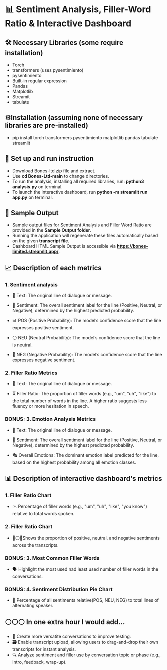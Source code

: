 # 📊 Sentiment Analysis, Filler-Word Ratio & Interactive Dashboard
## 🛠️ Necessary Libraries (some require installation)
- Torch
- transformers (uses pysentimiento)
- pysentimiento
- Built-in regular expression
- Pandas
- Matplotlib
- Streamit
- tabulate

## ⚙️Installation (assuming none of necessary libraries are pre-installed)
- pip install torch transformers pysentimiento matplotlib pandas tabulate streamlit
  
## 📂 Set up and run instruction
- Download Bones-ltd zip file and extract.
- Use **cd Bones-Ltd-main** to change directories.
- To run the analysis, installing all required libraries, run: **python3 analysis.py** on terminal.
- To launch the interactive dashboard, run **python -m streamlit run app.py** on terminal.

## 🎯 Sample Output
- Sample output files for Sentiment Analysis and Filler Word Ratio are provided in the **Sample Output folder**.
- Running the application will regenerate these files automatically based on the given **transcript file**.
- Dashboard HTML Sample Output is accessible via **https://bones-limited.streamlit.app/**.

## 📈 Description of each metrics
### 1. Sentiment analysis
- 💬 Text: The original line of dialogue or message.

- 🙂 Sentiment: The overall sentiment label for the line (Positive, Neutral, or Negative), determined by the highest predicted probability.

- 📊 POS (Positive Probability): The model’s confidence score that the line expresses positive sentiment.

- ⚪ NEU (Neutral Probability): The model’s confidence score that the line is neutral.

- 🔴 NEG (Negative Probability): The model’s confidence score that the line expresses negative sentiment.

### 2. Filler Ratio Metrics
- 💬 Text: The original line of dialogue or message.

- ⏳ Filler Ratio: The proportion of filler words (e.g., "um", "uh", "like") to the total number of words in the line. A higher ratio suggests less fluency or more hesitation in speech.

### BONUS: 3. Emotion Analysis Metrics
- 💬 Text: The original line of dialogue or message.

- 🙂 Sentiment: The overall sentiment label for the line (Positive, Neutral, or Negative), determined by the highest predicted probability.

- 🎭 Overall Emotions: The dominant emotion label predicted for the line, based on the highest probability among all emotion classes.

## 📊 Description of interactive dashboard's metrics
### 1. Filler Ratio Chart
- 📉 Percentage of filler words (e.g., "um", "uh", "like", "you know") relative to total words spoken.

### 2. Filler Ratio Chart
- 🙂⚪🔴Shows the proportion of positive, neutral, and negative sentiments across the transcripts.

### BONUS: 3. Most Common Filler Words
- 🗣️ Highlight the most used nad least used number of filler words in the conversations.

### BONUS: 4. Sentiment Distribution Pie Chart
- 🥧 Percentage of all sentiments relative(POS, NEU, NEG) to total lines of alternating speaker.

## ⚪⚪⚪ In one extra hour I would add…
- 🎯 Create more versatite conversations to improve testing.
- 🗃️ Enable transcript upload, allowing users to drag-and-drop their own transcripts for instant analysis. 
- 🔍 Analyze sentiment and filler use by conversation topic or phase (e.g., intro, feedback, wrap-up).
